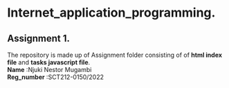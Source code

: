 # Internet_application_programming.
## Assignment 1.
The repository is made up of Assignment folder consisting of of **html index file** and **tasks javascript file**.\
**Name** :Njuki Nestor Mugambi\
**Reg_number** :SCT212-0150/2022
